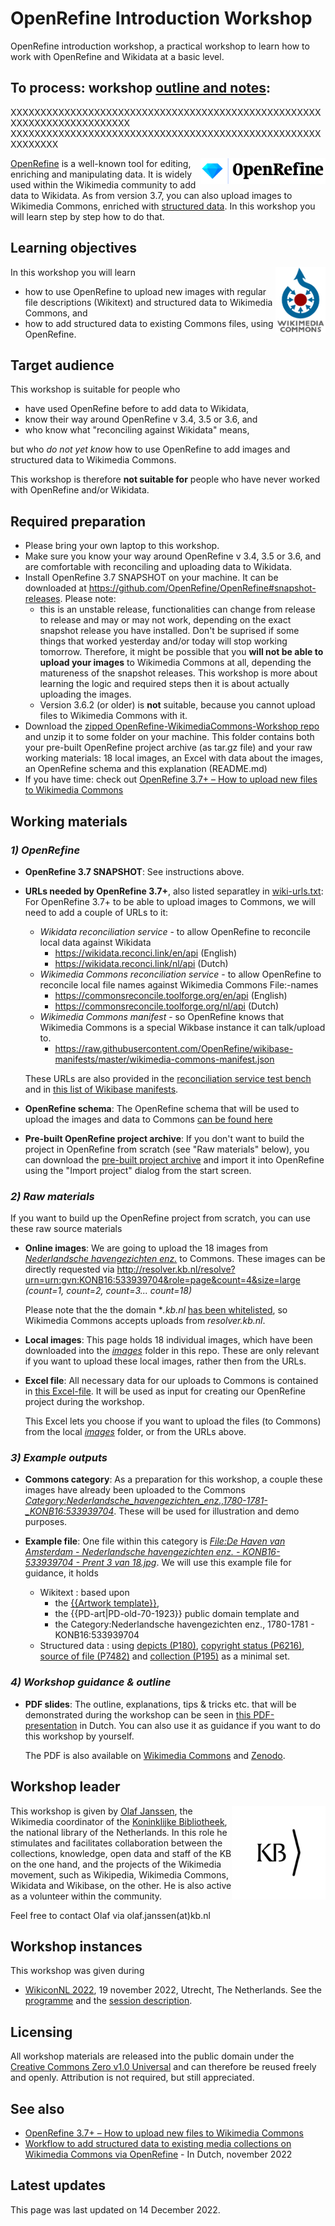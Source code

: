 # OpenRefine Introduction Workshop
OpenRefine introduction workshop, a practical workshop to learn how to work with OpenRefine and Wikidata at a basic level.

## To process: workshop [outline and notes](outline-and-notes.md): 

XXXXXXXXXXXXXXXXXXXXXXXXXXXXXXXXXXXXXXXXXXXXXXXXXXXXXXXXXXXXXXXXXXXXXXXX
XXXXXXXXXXXXXXXXXXXXXXXXXXXXXXXXXXXXXXXXXXXXXXXXXXXXXXXXXXXX

<img src="logos/OpenRefine_logo_color.png" width="200" align="right"/>[OpenRefine](https://openrefine.org/) is a well-known tool for editing, enriching and manipulating data. It is widely used within the Wikimedia community to add data to Wikidata. As from version 3.7, you can also upload images to Wikimedia Commons, enriched with [structured data](https://commons.wikimedia.org/wiki/Commons:Structured_data). In this workshop you will learn step by step how to do that.

## Learning objectives
<img src="logos/Commons-logo-en.svg.png" width="80" align="right"/>In this workshop you will learn
 * how to use OpenRefine to upload new images with regular file descriptions (Wikitext) and structured data to Wikimedia Commons, and
 * how to add structured data to existing Commons files, using OpenRefine.

## Target audience
This workshop is suitable for people who 
* have used OpenRefine before to add data to Wikidata, 
* know their way around OpenRefine v 3.4, 3.5 or 3.6, and 
* who know what "reconciling against Wikidata" means, 

but who *do not yet know* how to use OpenRefine to add images and structured data to Wikimedia Commons. 

This workshop is therefore **not suitable for** people who have never worked with OpenRefine and/or Wikidata.

 ## Required preparation
* Please bring your own laptop to this workshop.
* Make sure you know your way around OpenRefine v 3.4, 3.5 or 3.6, and are comfortable with reconciling and uploading data to Wikidata.
* Install OpenRefine 3.7 SNAPSHOT on your machine. It can be downloaded at https://github.com/OpenRefine/OpenRefine#snapshot-releases. Please note: 
   * this is an unstable release, functionalities can change from release to release and may or may not work, depending on the exact snapshot release you have installed. Don't be suprised if some things that worked yesterday and/or today will stop working tomorrow. Therefore, it might be possible that you **will not be able to upload your images** to Wikimedia Commons at all, depending the matureness of the snapshot releases. This workshop is more about learning the logic and required steps then it is about actually uploading the images.  
   * Version 3.6.2 (or older) is **not** suitable, because you cannot upload files to Wikimedia Commons with it.
* Download the [zipped OpenRefine-WikimediaCommons-Workshop repo](https://github.com/KBNLwikimedia/OpenRefine-WikimediaCommons-Workshop/archive/refs/heads/main.zip) and unzip it to some folder on your machine. This folder contains both your pre-built OpenRefine project archive (as tar.gz file) and your raw working materials: 18 local images, an Excel with data about the images, an OpenRefine schema and this explanation (README.md)
* If you have time: check out [OpenRefine 3.7+ – How to upload new files to Wikimedia Commons](https://docs.google.com/document/d/19eiMeq3XssiPrT9b04E-8XyE-desBEzYNgygLDYKP4o/edit)

## Working materials

### *1) OpenRefine*
* **OpenRefine 3.7 SNAPSHOT**: See instructions above.

* **URLs needed by OpenRefine 3.7+**, also listed separatley in [wiki-urls.txt](wiki-urls.txt): 
For OpenRefine 3.7+ to be able to upload images to Commons, we will need to add a couple of URLs to it: 
  * *Wikidata reconciliation service* - to allow OpenRefine to reconcile local data against Wikidata
    * https://wikidata.reconci.link/en/api (English) 
    * https://wikidata.reconci.link/nl/api (Dutch) 
  * *Wikimedia Commons reconciliation service* - to allow OpenRefine to reconcile local file names against Wikimedia Commons File:-names 
    * https://commonsreconcile.toolforge.org/en/api (English) 
    * https://commonsreconcile.toolforge.org/nl/api (Dutch) 
  * *Wikimedia Commons manifest* - so OpenRefine knows that Wikimedia Commons is a special Wikbase instance it can talk/upload to.
    *  https://raw.githubusercontent.com/OpenRefine/wikibase-manifests/master/wikimedia-commons-manifest.json 

  These URLs are also provided in the [reconciliation service test bench](https://reconciliation-api.github.io/testbench/#/) and in [this list of Wikibase manifests](https://github.com/OpenRefine/wikibase-manifests).

* **OpenRefine schema**: The OpenRefine schema that will be used to upload the images and data to Commons [can be found here](https://raw.githubusercontent.com/KBNLwikimedia/OpenRefine-WikimediaCommons-Workshop/main/schemaHavengezichtenGvN.json)

* **Pre-built OpenRefine project archive**: If you don't want to build the project in OpenRefine from scratch (see "Raw materials" below), you can download the [pre-built project archive](https://github.com/KBNLwikimedia/OpenRefine-WikimediaCommons-Workshop/blob/main/Dataset-WorkshopOpenRefine-WikiconNL19112022-xlsx.openrefine.tar.gz?raw=true) and import it into OpenRefine using the "Import project" dialog from the start screen. 

### *2) Raw materials*
If you want to build up the OpenRefine project from scratch, you can use these raw source materials

* **Online images**: We are going to upload the 18 images from *[Nederlandsche havengezichten enz.](http://resolver.kb.nl/resolve?urn=urn:gvn:KONB16:533939704)* to Commons. These images can be directly requested via http://resolver.kb.nl/resolve?urn=urn:gvn:KONB16:533939704&role=page&count=4&size=large *(count=1, count=2, count=3... count=18)*
  
  Please note that the the domain **.kb.nl* [has been whitelisted](https://commons.wikimedia.org/wiki/MediaWiki:Copyupload-allowed-domains), so Wikimedia Commons accepts uploads from *resolver.kb.nl*.

* **Local images**: This page holds 18 individual images, which have been downloaded into the *[images](/images)* folder in this repo. These are only relevant if you want to upload these local images, rather then from the URLs.

* **Excel file**: All necessary data for our uploads to Commons is contained in [this Excel-file](Dataset_WorkshopOpenRefine_WikiconNL19112022.xlsx?raw=true). It will be used as input for creating our OpenRefine project during the workshop. 

  This Excel lets you choose if you want to upload the files (to Commons) from the local *[images](/images)* folder, or from the URLs above. 

### *3) Example outputs*
* **Commons category**: As a preparation for this workshop, a couple these images have already been uploaded to the Commons *[Category:Nederlandsche_havengezichten_enz.,_1780-1781_-_KONB16:533939704](https://commons.wikimedia.org/wiki/Category:Nederlandsche_havengezichten_enz.,_1780-1781_-_KONB16:533939704)*. These will be used for illustration and demo purposes. 

* **Example file**: One file within this category is *[File:De Haven van Amsterdam - Nederlandsche havengezichten enz. - KONB16-533939704 - Prent 3 van 18.jpg](https://commons.wikimedia.org/wiki/File:De_Haven_van_Amsterdam_-_Nederlandsche_havengezichten_enz._-_KONB16-533939704_-_Prent_3_van_18.jpg)*. We will use this example file for guidance, it holds  
  * Wikitext : based upon 
    * the [{{Artwork template}}](https://commons.wikimedia.org/wiki/Template:Artwork), 
    * the {{PD-art|PD-old-70-1923}} public domain template and 
    * the Category:Nederlandsche havengezichten enz., 1780-1781 - KONB16:533939704
  * Structured data : using [depicts (P180)](https://www.wikidata.org/wiki/Special:EntityPage/P180), [copyright status (P6216)](https://www.wikidata.org/wiki/Special:EntityPage/P6216), [source of file (P7482)](https://www.wikidata.org/wiki/Special:EntityPage/P7482) and [collection (P195)](https://www.wikidata.org/wiki/Special:EntityPage/P195) as a minimal set.  

### *4) Workshop guidance & outline*
* **PDF slides**: The outline, explanations, tips & tricks etc. that will be demonstrated during the workshop can be seen in [this PDF-presentation](https://github.com/KBNLwikimedia/OpenRefine-WikimediaCommons-Workshop/raw/main/Workshop%20OpenRefine%20en%20Wikimedia%20Commons%20-%20Olaf%20Janssen%20-%20WikiconNL_19112022.pdf) in Dutch. You can also use it as guidance if you want to do this workshop by yourself.

  The PDF is also available on [Wikimedia Commons](https://commons.wikimedia.org/wiki/File:Workshop_OpenRefine_en_Wikimedia_Commons,_WikiconNL_2022,_19_november_2022.pdf) and [Zenodo](https://doi.org/10.5281/zenodo.7665230).

## Workshop leader
<img src="logos/android-chrome-192x192.jpg" width="150" align="right">This workshop is given by [Olaf Janssen](https://www.wikidata.org/wiki/User:OlafJanssen), the Wikimedia coordinator of the [Koninklijke Bibliotheek](https://www.kb.nl/over-ons/experts/olaf-janssen), the national library of the Netherlands. In this role he stimulates and facilitates collaboration between the collections, knowledge, open data and staff of the KB on the one hand, and the projects of the Wikimedia movement, such as Wikipedia, Wikimedia Commons, Wikidata and Wikibase, on the other. He is also active as a volunteer within the community.

Feel free to contact Olaf via olaf.janssen(at)kb.nl 

## Workshop instances
This workshop was given during
* [WikiconNL 2022](https://web.archive.org/web/20221014171306/https://www.wikimedia.nl/wikiconnl/), 19 november 2022, Utrecht, The Netherlands. See the [programme](https://web.archive.org/web/20221103154543/https://www.wikimedia.nl/programma-2022/) and the [session description](https://web.archive.org/web/20221110131459/https://www.wikimedia.nl/sessies2022/).

## Licensing
All workshop materials are released into the public domain under the [Creative Commons Zero v1.0 Universal](LICENSE) and can therefore be reused freely and openly. Attribution is not required, but still appreciated.

## See also
* [OpenRefine 3.7+ – How to upload new files to Wikimedia Commons](https://docs.google.com/document/d/19eiMeq3XssiPrT9b04E-8XyE-desBEzYNgygLDYKP4o/edit)
* [Workflow to add structured data to existing media collections on Wikimedia Commons via OpenRefine](https://docs.google.com/document/d/1AebEi9WfPrrhTJpJMbx2kaHTeH3hgJzMuT2wpTsXP0s/edit?usp=sharing) - In Dutch, november 2022

## Latest updates
This page was last updated on 14 December 2022.
